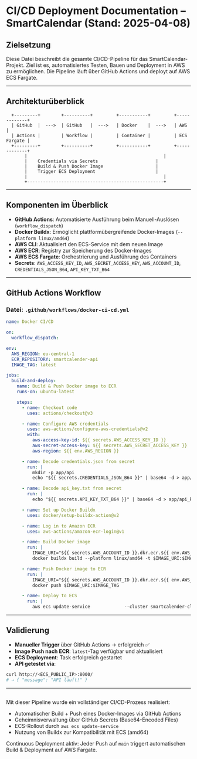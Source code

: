 # CI/CD Deployment Documentation – SmartCalendar (Stand: 2025-04-08)

##  Zielsetzung

Diese Datei beschreibt die gesamte CI/CD-Pipeline für das SmartCalendar-Projekt.
Ziel ist es, automatisiertes Testen, Bauen und Deployment in AWS zu ermöglichen.
Die Pipeline läuft über GitHub Actions und deployt auf AWS ECS Fargate.

---

## Architekturüberblick

```plaintext
  +---------+        +----------+         +-----------+         +-------------+
  | GitHub  |  --->  | GitHub   |  --->   | Docker    |  --->   | AWS         |
  | Actions |        | Workflow |         | Container |         | ECS Fargate |
  +---------+        +----------+         +-----------+         +-------------+
       |                                                    |
       |    Credentials via Secrets                      |
       |    Build & Push Docker Image                    |
       |    Trigger ECS Deployment                       |
       |                                                    |
       +----------------------------------------------------+
```

---

## Komponenten im Überblick

- **GitHub Actions**: Automatisierte Ausführung beim Manuell-Auslösen (`workflow_dispatch`)
- **Docker Buildx**: Ermöglicht plattformübergreifende Docker-Images (`--platform linux/amd64`)
- **AWS CLI**: Aktualisiert den ECS-Service mit dem neuen Image
- **AWS ECR**: Registry zur Speicherung des Docker-Images
- **AWS ECS Fargate**: Orchestrierung und Ausführung des Containers
- **Secrets**: `AWS_ACCESS_KEY_ID`, `AWS_SECRET_ACCESS_KEY`, `AWS_ACCOUNT_ID`, `CREDENTIALS_JSON_B64`, `API_KEY_TXT_B64`

---

## GitHub Actions Workflow

### Datei: `.github/workflows/docker-ci-cd.yml`

```yaml
name: Docker CI/CD

on:
  workflow_dispatch:

env:
  AWS_REGION: eu-central-1
  ECR_REPOSITORY: smartcalender-api
  IMAGE_TAG: latest

jobs:
  build-and-deploy:
    name: Build & Push Docker image to ECR
    runs-on: ubuntu-latest

    steps:
      - name: Checkout code
        uses: actions/checkout@v3

      - name: Configure AWS credentials
        uses: aws-actions/configure-aws-credentials@v2
        with:
          aws-access-key-id: ${{ secrets.AWS_ACCESS_KEY_ID }}
          aws-secret-access-key: ${{ secrets.AWS_SECRET_ACCESS_KEY }}
          aws-region: ${{ env.AWS_REGION }}

      - name: Decode credentials.json from secret
        run: |
          mkdir -p app/api
          echo "${{ secrets.CREDENTIALS_JSON_B64 }}" | base64 -d > app/api/credentials.json

      - name: Decode api_key.txt from secret
        run: |
          echo "${{ secrets.API_KEY_TXT_B64 }}" | base64 -d > app/api_key.txt

      - name: Set up Docker Buildx
        uses: docker/setup-buildx-action@v2

      - name: Log in to Amazon ECR
        uses: aws-actions/amazon-ecr-login@v1

      - name: Build Docker image
        run: |
          IMAGE_URI="${{ secrets.AWS_ACCOUNT_ID }}.dkr.ecr.${{ env.AWS_REGION }}.amazonaws.com/${{ env.ECR_REPOSITORY }}"
          docker buildx build --platform linux/amd64 -t $IMAGE_URI:$IMAGE_TAG -f Dockerfile .

      - name: Push Docker image to ECR
        run: |
          IMAGE_URI="${{ secrets.AWS_ACCOUNT_ID }}.dkr.ecr.${{ env.AWS_REGION }}.amazonaws.com/${{ env.ECR_REPOSITORY }}"
          docker push $IMAGE_URI:$IMAGE_TAG

      - name: Deploy to ECS
        run: |
          aws ecs update-service             --cluster smartcalender-cluster-v2             --service smartcalender-service             --force-new-deployment             --region $AWS_REGION
```

---

##  Validierung

- **Manueller Trigger** über GitHub Actions → erfolgreich ✅
- **Image Push nach ECR**: `latest`-Tag verfügbar und aktualisiert
- **ECS Deployment**: Task erfolgreich gestartet
- **API getestet via**:
```bash
curl http://<ECS_PUBLIC_IP>:8000/
# → { "message": "API läuft!" }
```

---

## 

Mit dieser Pipeline wurde ein vollständiger CI/CD-Prozess realisiert:
- Automatischer Build + Push eines Docker-Images via GitHub Actions
- Geheimnisverwaltung über GitHub Secrets (Base64-Encoded Files)
- ECS-Rollout durch `aws ecs update-service`
- Nutzung von Buildx zur Kompatibilität mit ECS (amd64)


Continuous Deployment aktiv: Jeder Push auf `main` triggert automatischen Build & Deployment auf AWS Fargate.


